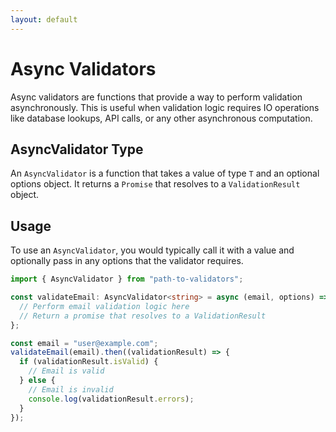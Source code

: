 ```yaml
---
layout: default
---
```


# Async Validators

Async validators are functions that provide a way to perform validation asynchronously. This is useful when validation logic requires IO operations like database lookups, API calls, or any other asynchronous computation.

## AsyncValidator Type

An `AsyncValidator` is a function that takes a value of type `T` and an optional options object. It returns a `Promise` that resolves to a `ValidationResult` object.

## Usage

To use an `AsyncValidator`, you would typically call it with a value and optionally pass in any options that the validator requires.

```typescript
import { AsyncValidator } from "path-to-validators";

const validateEmail: AsyncValidator<string> = async (email, options) => {
  // Perform email validation logic here
  // Return a promise that resolves to a ValidationResult
};

const email = "user@example.com";
validateEmail(email).then((validationResult) => {
  if (validationResult.isValid) {
    // Email is valid
  } else {
    // Email is invalid
    console.log(validationResult.errors);
  }
});
```